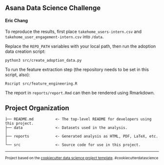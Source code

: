 ## Asana Data Science Challenge
#### Eric Chang

To reproduce the results, first place `takehome_users-intern.csv` and `takehome_user_engagement-intern.csv` into `/data`.

Replace the `REPO_PATH` variables with your local path, then run the adoption data creation script:
```
python3 src/create_adoption_data.py
```

To run the feature extraction step (the repository needs to be set in this script, also):
```
Rscript src/feature_engineering.R
```

The report in `reports/report.Rmd` can then be rendered using Rmarkdown.

Project Organization
------------

    ├── README.md          <- The top-level README for developers using this project.
    ├── data               <- Datasets used in the analysis.
    │
    ├── reports            <- Generated analysis as HTML, PDF, LaTeX, etc.
    │
    └── src                <- Source code for use in this project.

--------

<p><small>Project based on the <a target="_blank" href="https://drivendata.github.io/cookiecutter-data-science/">cookiecutter data science project template</a>. #cookiecutterdatascience</small></p>

